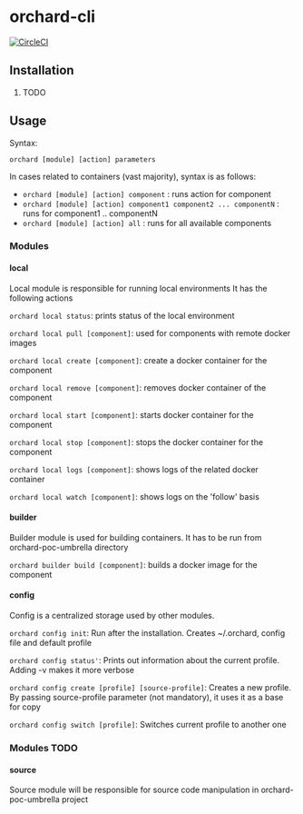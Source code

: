 # orchard-cli
[![CircleCI](https://circleci.com/gh/pgmtc/orchard-cli.svg?style=svg)](https://circleci.com/gh/pgmtc/orchard-cli)

## Installation
1. TODO

## Usage 
Syntax:

`orchard [module] [action] parameters`

In cases related to containers (vast majority), syntax is as follows:

- `orchard [module] [action] component` : runs action for component
- `orchard [module] [action] component1 component2 ... componentN` : runs for component1 .. componentN
- `orchard [module] [action] all` : runs for all available components

### Modules
#### local
Local module is responsible for running local environments
It has the following actions

`orchard local status`: prints status of the local environment

`orchard local pull [component]`: used for components with remote docker images

`orchard local create [component]`: create a docker container for the component

`orchard local remove [component]`: removes docker container of the component

`orchard local start [component]`: starts docker container for the component

`orchard local stop [component]`: stops the docker container for the component

`orchard local logs [component]`: shows logs of the related docker container

`orchard local watch [component]`: shows logs on the 'follow' basis

#### builder
Builder module is used for building containers. It has to be run from orchard-poc-umbrella directory

`orchard builder build [component]`: builds a docker image for the component


#### config
Config is a centralized storage used by other modules.

`orchard config init`: Run after the installation. Creates ~/.orchard, config file and default profile

`orchard config status'`: Prints out information about the current profile. Adding -v makes it more verbose

`orchard config create [profile] [source-profile]`: Creates a new profile. By passing source-profile parameter (not mandatory), it uses it as a base for copy

`orchard config switch [profile]`: Switches current profile to another one

### Modules TODO

#### source
Source module will be responsible for source code manipulation in orchard-poc-umbrella project
